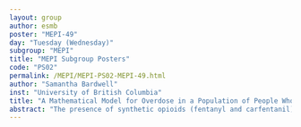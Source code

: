 ```yaml
---
layout: group
author: esmb
poster: "MEPI-49"
day: "Tuesday (Wednesday)"
subgroup: "MEPI"
title: "MEPI Subgroup Posters"
code: "PS02"
permalink: /MEPI/MEPI-PS02-MEPI-49.html
author: "Samantha Bardwell"
inst: "University of British Columbia"
title: "A Mathematical Model for Overdose in a Population of People Who Inject Drugs"
abstract: "The presence of synthetic opioids (fentanyl and carfentanil) in heroin and other drugs has greatly increased the risk of fatal overdose among people who inject drugs (PWID) across Canada and elsewhere in the world. We sought to represent the dynamics of the population of PWID and various public health interventions using a mathematical framework that hybridizes an individual-based model with a compartmental analysis model. The goal of this study was to accurately formulate a simulated population of users whose risk is uniquely and dynamically determined. The model construction involved a significant literature review, and synthesis and analysis of data from collaborators implementing drug policy. We calibrated the model to represent the PWID population in downtown Toronto, but it can be adapted to examine effects of similar interventions in any location. The model results suggest that recruitment to the at-risk population is currently over-reported, and the present values should be re-evaluated. The model results also suggest that various factors, including age, previous overdoses, and history of incarceration, have a significant effect on the individual risk of fatal overdose. The information we obtain can be used to strategically target intervention strategies, and guide future research on the PWID population."
---
```

